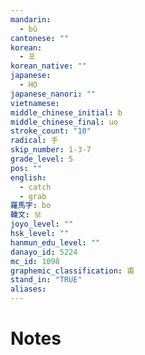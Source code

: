 ```yaml
---
mandarin:
  - bǔ
cantonese: ""
korean:
  - 포
korean_native: ""
japanese:
  - HO
japanese_nanori: ""
vietnamese:
middle_chinese_initial: b
middle_chinese_final: uo
stroke_count: "10"
radical: 手
skip_number: 1-3-7
grade_level: 5
pos: ""
english:
  - catch
  - grab
羅馬字: bo
韓文: 보
joyo_level: ""
hsk_level: ""
hanmun_edu_level: ""
danayo_id: 5224
mc_id: 1098
graphemic_classification: 甫
stand_in: "TRUE"
aliases:
---
```


# Notes
